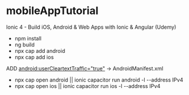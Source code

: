 # mobileAppTutorial
Ionic 4 - Build iOS, Android & Web Apps with Ionic & Angular (Udemy)

- npm install
- ng build
- npx cap add android
- npx cap add ios

ADD <android:userCleartextTraffic="true"> -> AndroidManifest.xml

- npx cap open android || ionic capacitor run android -l --address IPv4
- npx cap open ios || ionic capacitor run ios -l --address IPv4

